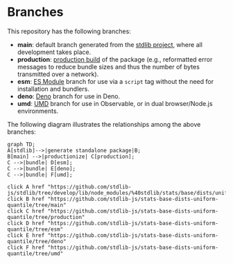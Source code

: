 <!--

@license Apache-2.0

Copyright (c) 2022 The Stdlib Authors.

Licensed under the Apache License, Version 2.0 (the "License");
you may not use this file except in compliance with the License.
You may obtain a copy of the License at

    http://www.apache.org/licenses/LICENSE-2.0

Unless required by applicable law or agreed to in writing, software
distributed under the License is distributed on an "AS IS" BASIS,
WITHOUT WARRANTIES OR CONDITIONS OF ANY KIND, either express or implied.
See the License for the specific language governing permissions and
limitations under the License.

-->

# Branches

This repository has the following branches:

-   **main**: default branch generated from the [stdlib project][stdlib-url], where all development takes place.
-   **production**: [production build][production-url] of the package (e.g., reformatted error messages to reduce bundle sizes and thus the number of bytes transmitted over a network).
-   **esm**: [ES Module][esm-url] branch for use via a `script` tag without the need for installation and bundlers.
-   **deno**: [Deno][deno-url] branch for use in Deno.
-   **umd**: [UMD][umd-url] branch for use in Observable, or in dual browser/Node.js environments.

The following diagram illustrates the relationships among the above branches:

```mermaid
graph TD;
A[stdlib]-->|generate standalone package|B;
B[main] -->|productionize| C[production];
C -->|bundle| D[esm];
C -->|bundle| E[deno];
C -->|bundle| F[umd];

click A href "https://github.com/stdlib-js/stdlib/tree/develop/lib/node_modules/%40stdlib/stats/base/dists/uniform/quantile"
click B href "https://github.com/stdlib-js/stats-base-dists-uniform-quantile/tree/main"
click C href "https://github.com/stdlib-js/stats-base-dists-uniform-quantile/tree/production"
click D href "https://github.com/stdlib-js/stats-base-dists-uniform-quantile/tree/esm"
click E href "https://github.com/stdlib-js/stats-base-dists-uniform-quantile/tree/deno"
click F href "https://github.com/stdlib-js/stats-base-dists-uniform-quantile/tree/umd"
```

[stdlib-url]: https://github.com/stdlib-js/stdlib/tree/develop/lib/node_modules/%40stdlib/stats/base/dists/uniform/quantile
[production-url]: https://github.com/stdlib-js/stats-base-dists-uniform-quantile/tree/production
[deno-url]: https://github.com/stdlib-js/stats-base-dists-uniform-quantile/tree/deno
[umd-url]: https://github.com/stdlib-js/stats-base-dists-uniform-quantile/tree/umd
[esm-url]: https://github.com/stdlib-js/stats-base-dists-uniform-quantile/tree/esm